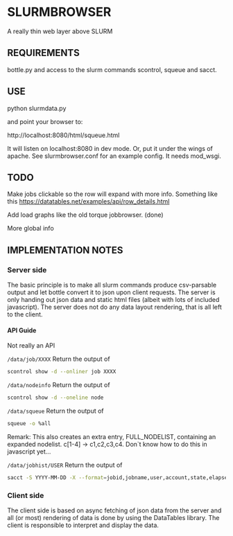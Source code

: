 # SLURMBROWSER

A really thin web layer above SLURM

## REQUIREMENTS

bottle.py and access to the slurm commands scontrol, squeue and sacct.

## USE

python slurmdata.py

and point your browser to:

  http://localhost:8080/html/squeue.html

It will listen on localhost:8080 in dev mode. Or, put it under the wings of apache. See slurmbrowser.conf for an example config. It needs mod_wsgi.

## TODO

Make jobs clickable so the row will expand with more info. Something
like this https://datatables.net/examples/api/row_details.html

Add load graphs like the old torque jobbrowser. (done)

More global info

## IMPLEMENTATION NOTES

### Server side

The basic principle is to make all slurm commands produce csv-parsable
output and let bottle convert it to json upon client requests. The
server is only handing out json data and static html files (albeit
with lots of included javascript). The server
does not do any data layout rendering, that is all left to the client.

#### API Guide

Not really an API

`/data/job/XXXX` Return the output of

```sh
scontrol show -d --onliner job XXXX
```

`/data/nodeinfo` Return the output of

```sh
scontrol show -d --oneline node
```

`/data/squeue` Return the output of

```sh
squeue -o %all
```

Remark: This also creates an extra entry, FULL_NODELIST, containing an
expanded nodelist. c[1-4] -> c1,c2,c3,c4. Don`t know how to do this in
javascript yet...

`/data/jobhist/USER` Return the output of

```sh
sacct -S YYYY-MM-DD -X --format=jobid,jobname,user,account,state,elapsed,start,end,nnodes,ncpus,nodelist --parsable2 -u USER
```

### Client side

The client side is based on async fetching of json data from the
server and all (or most) rendering of data is done by using the
DataTables library. The client is responsible to interpret and display
the data.
